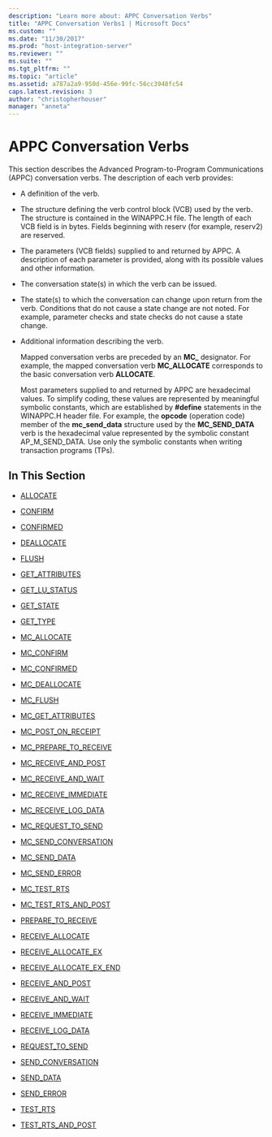 ```yaml
---
description: "Learn more about: APPC Conversation Verbs"
title: "APPC Conversation Verbs1 | Microsoft Docs"
ms.custom: ""
ms.date: "11/30/2017"
ms.prod: "host-integration-server"
ms.reviewer: ""
ms.suite: ""
ms.tgt_pltfrm: ""
ms.topic: "article"
ms.assetid: a787a2a9-950d-456e-99fc-56cc3948fc54
caps.latest.revision: 3
author: "christopherhouser"
manager: "anneta"
---
```

# APPC Conversation Verbs
This section describes the Advanced Program-to-Program Communications (APPC) conversation verbs. The description of each verb provides:  
  
- A definition of the verb.  
  
- The structure defining the verb control block (VCB) used by the verb. The structure is contained in the WINAPPC.H file. The length of each VCB field is in bytes. Fields beginning with reserv (for example, reserv2) are reserved.  
  
- The parameters (VCB fields) supplied to and returned by APPC. A description of each parameter is provided, along with its possible values and other information.  
  
- The conversation state(s) in which the verb can be issued.  
  
- The state(s) to which the conversation can change upon return from the verb. Conditions that do not cause a state change are not noted. For example, parameter checks and state checks do not cause a state change.  
  
- Additional information describing the verb.  
  
  Mapped conversation verbs are preceded by an **MC_** designator. For example, the mapped conversation verb **MC_ALLOCATE** corresponds to the basic conversation verb **ALLOCATE**.  
  
  Most parameters supplied to and returned by APPC are hexadecimal values. To simplify coding, these values are represented by meaningful symbolic constants, which are established by **#define** statements in the WINAPPC.H header file. For example, the **opcode** (operation code) member of the **mc_send_data** structure used by the **MC_SEND_DATA** verb is the hexadecimal value represented by the symbolic constant AP_M_SEND_DATA. Use only the symbolic constants when writing transaction programs (TPs).  
  
## In This Section  
  
-   [ALLOCATE](../core/allocate2.md)  
  
-   [CONFIRM](../core/confirm2.md)  
  
-   [CONFIRMED](../core/confirmed1.md)  
  
-   [DEALLOCATE](../core/deallocate2.md)  
  
-   [FLUSH](../core/flush2.md)  
  
-   [GET_ATTRIBUTES](../core/get-attributes2.md)  
  
-   [GET_LU_STATUS](../core/get-lu-status2.md)  
  
-   [GET_STATE](../core/get-state2.md)  
  
-   [GET_TYPE](../core/get-type2.md)  
  
-   [MC_ALLOCATE](../core/mc-allocate2.md)  
  
-   [MC_CONFIRM](../core/mc-confirm2.md)  
  
-   [MC_CONFIRMED](../core/mc-confirmed1.md)  
  
-   [MC_DEALLOCATE](../core/mc-deallocate2.md)  
  
-   [MC_FLUSH](../core/mc-flush1.md)  
  
-   [MC_GET_ATTRIBUTES](../core/mc-get-attributes2.md)  
  
-   [MC_POST_ON_RECEIPT](../core/mc-post-on-receipt1.md)  
  
-   [MC_PREPARE_TO_RECEIVE](../core/mc-prepare-to-receive1.md)  
  
-   [MC_RECEIVE_AND_POST](../core/mc-receive-and-post2.md)  
  
-   [MC_RECEIVE_AND_WAIT](../core/mc-receive-and-wait2.md)  
  
-   [MC_RECEIVE_IMMEDIATE](../core/mc-receive-immediate2.md)  
  
-   [MC_RECEIVE_LOG_DATA](../core/mc-receive-log-data2.md)  
  
-   [MC_REQUEST_TO_SEND](../core/mc-request-to-send1.md)  
  
-   [MC_SEND_CONVERSATION](../core/mc-send-conversation1.md)  
  
-   [MC_SEND_DATA](../core/mc-send-data1.md)  
  
-   [MC_SEND_ERROR](../core/mc-send-error2.md)  
  
-   [MC_TEST_RTS](../core/mc-test-rts2.md)  
  
-   [MC_TEST_RTS_AND_POST](../core/mc-test-rts-and-post1.md)  
  
-   [PREPARE_TO_RECEIVE](../core/prepare-to-receive2.md)  
  
-   [RECEIVE_ALLOCATE](../core/receive-allocate1.md)  
  
-   [RECEIVE_ALLOCATE_EX](../core/receive-allocate-ex1.md)  
  
-   [RECEIVE_ALLOCATE_EX_END](../core/receive-allocate-ex-end1.md)  
  
-   [RECEIVE_AND_POST](../core/receive-and-post1.md)  
  
-   [RECEIVE_AND_WAIT](../core/receive-and-wait2.md)  
  
-   [RECEIVE_IMMEDIATE](../core/receive-immediate1.md)  
  
-   [RECEIVE_LOG_DATA](../core/receive-log-data2.md)  
  
-   [REQUEST_TO_SEND](../core/request-to-send1.md)  
  
-   [SEND_CONVERSATION](../core/send-conversation2.md)  
  
-   [SEND_DATA](../core/send-data1.md)  
  
-   [SEND_ERROR](../core/send-error2.md)  
  
-   [TEST_RTS](../core/test-rts2.md)  
  
-   [TEST_RTS_AND_POST](../core/test-rts-and-post1.md)
